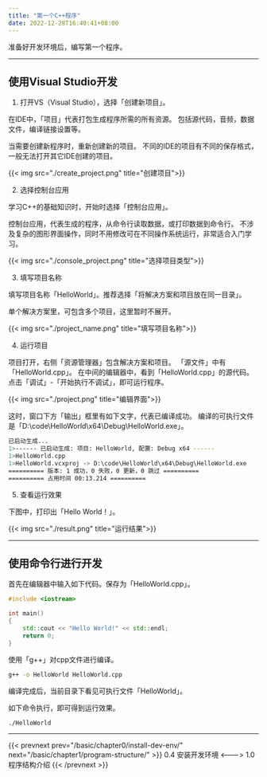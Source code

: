 ```yaml
---
title: "第一个C++程序"
date: 2022-12-28T16:40:41+08:00
---
```


准备好开发环境后，编写第一个程序。

***

## 使用Visual Studio开发

1. 打开VS（Visual Studio），选择「创建新项目」。

在IDE中，「项目」代表打包生成程序所需的所有资源。
包括源代码，音频，数据文件，编译链接设置等。

当需要创建新程序时，重新创建新的项目。
不同的IDE的项目有不同的保存格式，一般无法打开其它IDE创建的项目。

{{< img src="./create_project.png" title="创建项目">}}

2. 选择控制台应用

学习C++的基础知识时，开始时选择「控制台应用」。

控制台应用，代表生成的程序，从命令行读取数据，或打印数据到命令行。
不涉及复杂的图形界面操作，同时不用修改可在不同操作系统运行，非常适合入门学习。

{{< img src="./console_project.png" title="选择项目类型">}}

3. 填写项目名称

填写项目名称「HelloWorld」。推荐选择「将解决方案和项目放在同一目录」。

单个解决方案里，可包含多个项目，这里暂时不展开。

{{< img src="./project_name.png" title="填写项目名称">}}

4. 运行项目

项目打开，右侧「资源管理器」包含解决方案和项目。
「源文件」中有「HelloWorld.cpp」。
在中间的编辑器中，看到「HelloWorld.cpp」的源代码。
点击「调试」-「开始执行不调试」，即可运行程序。

{{< img src="./project.png" title="编辑界面">}}

这时，窗口下方「输出」框里有如下文字，代表已编译成功。
编译的可执行文件是「D:\code\HelloWorld\x64\Debug\HelloWorld.exe」。

```bash
已启动生成...
1>------ 已启动生成: 项目: HelloWorld, 配置: Debug x64 ------
1>HelloWorld.cpp
1>HelloWorld.vcxproj -> D:\code\HelloWorld\x64\Debug\HelloWorld.exe
========== 版本: 1 成功，0 失败，0 更新，0 跳过 ==========
========== 占用时间 00:13.214 ==========
```

5. 查看运行效果

下图中，打印出「Hello World！」。

{{< img src="./result.png" title="运行结果">}}

***

## 使用命令行进行开发

首先在编辑器中输入如下代码。保存为「HelloWorld.cpp」。

```C++
#include <iostream>

int main()
{
    std::cout << "Hello World!" << std::endl;
    return 0;
}
```

使用「g++」对cpp文件进行编译。

```bash
g++ -o HelloWorld HelloWorld.cpp
```

编译完成后，当前目录下看见可执行文件「HelloWorld」。

如下命令执行，即可得到运行效果。

```bash
./HelloWorld
```

***

{{< prevnext prev="/basic/chapter0/install-dev-env/" next="/basic/chapter1/program-structure/" >}}
0.4 安装开发环境
<--->
1.0 程序结构介绍
{{< /prevnext >}}
